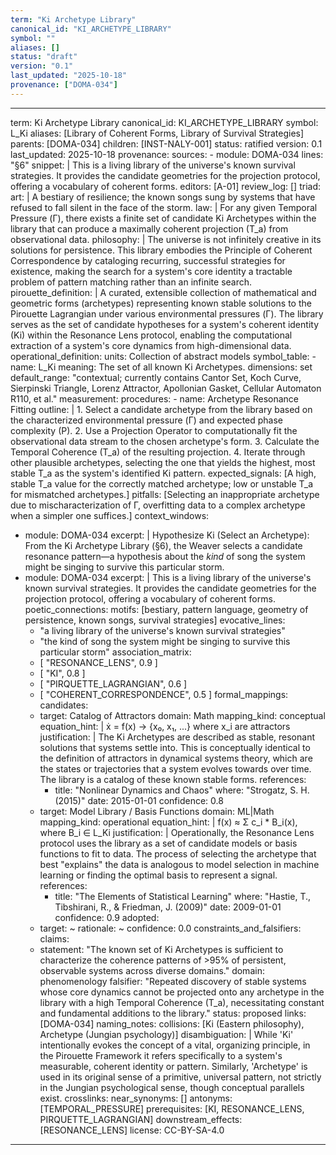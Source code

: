 ```yaml
---
term: "Ki Archetype Library"
canonical_id: "KI_ARCHETYPE_LIBRARY"
symbol: ""
aliases: []
status: "draft"
version: "0.1"
last_updated: "2025-10-18"
provenance: ["DOMA-034"]
---
```


---
term: Ki Archetype Library
canonical_id: KI_ARCHETYPE_LIBRARY
symbol: L_Ki
aliases: [Library of Coherent Forms, Library of Survival Strategies]
parents: [DOMA-034]
children: [INST-NALY-001]
status: ratified
version: 0.1
last_updated: 2025-10-18
provenance:
  sources:
    - module: DOMA-034
      lines: "§6"
      snippet: |
        This is a living library of the universe's known survival strategies. It provides the candidate geometries for the projection protocol, offering a vocabulary of coherent forms.
  editors: [A-01]
  review_log: []
triad:
  art: |
    A bestiary of resilience; the known songs sung by systems that have refused to fall silent in the face of the storm.
  law: |
    For any given Temporal Pressure (Γ), there exists a finite set of candidate Ki Archetypes within the library that can produce a maximally coherent projection (T_a) from observational data.
  philosophy: |
    The universe is not infinitely creative in its solutions for persistence. This library embodies the Principle of Coherent Correspondence by cataloging recurring, successful strategies for existence, making the search for a system's core identity a tractable problem of pattern matching rather than an infinite search.
pirouette_definition: |
  A curated, extensible collection of mathematical and geometric forms (archetypes) representing known stable solutions to the Pirouette Lagrangian under various environmental pressures (Γ). The library serves as the set of candidate hypotheses for a system's coherent identity (Ki) within the Resonance Lens protocol, enabling the computational extraction of a system's core dynamics from high-dimensional data.
operational_definition:
  units: Collection of abstract models
  symbol_table:
    - name: L_Ki
      meaning: The set of all known Ki Archetypes.
      dimensions: set
      default_range: "contextual; currently contains Cantor Set, Koch Curve, Sierpinski Triangle, Lorenz Attractor, Apollonian Gasket, Cellular Automaton R110, et al."
  measurement:
    procedures:
      - name: Archetype Resonance Fitting
        outline: |
          1. Select a candidate archetype from the library based on the characterized environmental pressure (Γ) and expected phase complexity (P).
          2. Use a Projection Operator to computationally fit the observational data stream to the chosen archetype's form.
          3. Calculate the Temporal Coherence (T_a) of the resulting projection.
          4. Iterate through other plausible archetypes, selecting the one that yields the highest, most stable T_a as the system's identified Ki pattern.
        expected_signals: [A high, stable T_a value for the correctly matched archetype; low or unstable T_a for mismatched archetypes.]
        pitfalls: [Selecting an inappropriate archetype due to mischaracterization of Γ, overfitting data to a complex archetype when a simpler one suffices.]
context_windows:
  - module: DOMA-034
    excerpt: |
      Hypothesize Ki (Select an Archetype): From the Ki Archetype Library (§6), the Weaver selects a candidate resonance pattern—a hypothesis about the *kind* of song the system might be singing to survive this particular storm.
  - module: DOMA-034
    excerpt: |
      This is a living library of the universe's known survival strategies. It provides the candidate geometries for the projection protocol, offering a vocabulary of coherent forms.
poetic_connections:
  motifs: [bestiary, pattern language, geometry of persistence, known songs, survival strategies]
  evocative_lines:
    - "a living library of the universe's known survival strategies"
    - "the kind of song the system might be singing to survive this particular storm"
  association_matrix:
    - [ "RESONANCE_LENS", 0.9 ]
    - [ "KI", 0.8 ]
    - [ "PIRQUETTE_LAGRANGIAN", 0.6 ]
    - [ "COHERENT_CORRESPONDENCE", 0.5 ]
formal_mappings:
  candidates:
    - target: Catalog of Attractors
      domain: Math
      mapping_kind: conceptual
      equation_hint: |
        ẋ = f(x) → {x₀, x₁, ...} where x_i are attractors
      justification: |
        The Ki Archetypes are described as stable, resonant solutions that systems settle into. This is conceptually identical to the definition of attractors in dynamical systems theory, which are the states or trajectories that a system evolves towards over time. The library is a catalog of these known stable forms.
      references:
        - title: "Nonlinear Dynamics and Chaos"
          where: "Strogatz, S. H. (2015)"
          date: 2015-01-01
      confidence: 0.8
    - target: Model Library / Basis Functions
      domain: ML|Math
      mapping_kind: operational
      equation_hint: |
        f(x) ≈ Σ c_i * B_i(x), where B_i ∈ L_Ki
      justification: |
        Operationally, the Resonance Lens protocol uses the library as a set of candidate models or basis functions to fit to data. The process of selecting the archetype that best "explains" the data is analogous to model selection in machine learning or finding the optimal basis to represent a signal.
      references:
        - title: "The Elements of Statistical Learning"
          where: "Hastie, T., Tibshirani, R., & Friedman, J. (2009)"
          date: 2009-01-01
      confidence: 0.9
  adopted:
    - target: ~
      rationale: ~
      confidence: 0.0
constraints_and_falsifiers:
  claims:
    - statement: "The known set of Ki Archetypes is sufficient to characterize the coherence patterns of >95% of persistent, observable systems across diverse domains."
      domain: phenomenology
      falsifier: "Repeated discovery of stable systems whose core dynamics cannot be projected onto any archetype in the library with a high Temporal Coherence (T_a), necessitating constant and fundamental additions to the library."
      status: proposed
      links: [DOMA-034]
naming_notes:
  collisions: [Ki (Eastern philosophy), Archetype (Jungian psychology)]
  disambiguation: |
    While 'Ki' intentionally evokes the concept of a vital, organizing principle, in the Pirouette Framework it refers specifically to a system's measurable, coherent identity or pattern. Similarly, 'Archetype' is used in its original sense of a primitive, universal pattern, not strictly in the Jungian psychological sense, though conceptual parallels exist.
crosslinks:
  near_synonyms: []
  antonyms: [TEMPORAL_PRESSURE]
  prerequisites: [KI, RESONANCE_LENS, PIRQUETTE_LAGRANGIAN]
  downstream_effects: [RESONANCE_LENS]
license: CC-BY-SA-4.0
---